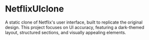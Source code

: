 # NetflixUIclone
A static clone of Netflix's user interface, built to replicate the original design. This project focuses on UI accuracy, featuring a dark-themed layout, structured sections, and visually appealing elements.
